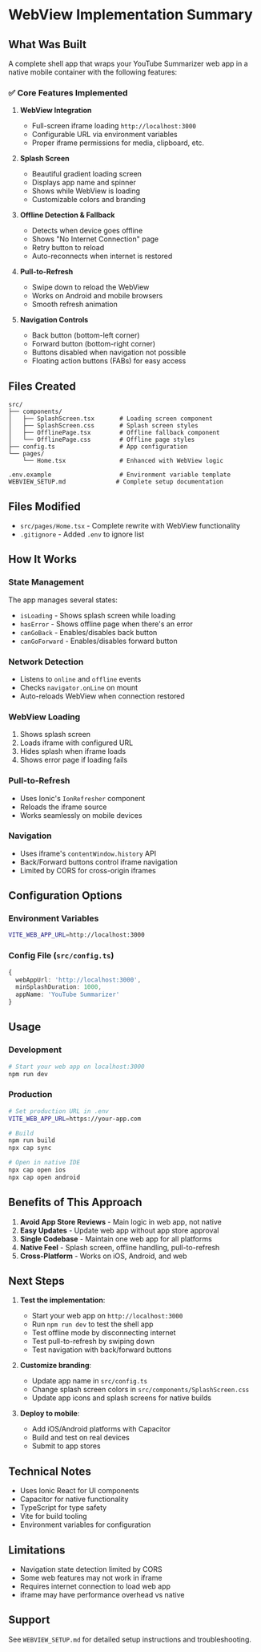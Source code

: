# WebView Implementation Summary

## What Was Built

A complete shell app that wraps your YouTube Summarizer web app in a native mobile container with the following features:

### ✅ Core Features Implemented

1. **WebView Integration**
   - Full-screen iframe loading `http://localhost:3000`
   - Configurable URL via environment variables
   - Proper iframe permissions for media, clipboard, etc.

2. **Splash Screen**
   - Beautiful gradient loading screen
   - Displays app name and spinner
   - Shows while WebView is loading
   - Customizable colors and branding

3. **Offline Detection & Fallback**
   - Detects when device goes offline
   - Shows "No Internet Connection" page
   - Retry button to reload
   - Auto-reconnects when internet is restored

4. **Pull-to-Refresh**
   - Swipe down to reload the WebView
   - Works on Android and mobile browsers
   - Smooth refresh animation

5. **Navigation Controls**
   - Back button (bottom-left corner)
   - Forward button (bottom-right corner)
   - Buttons disabled when navigation not possible
   - Floating action buttons (FABs) for easy access

## Files Created

```
src/
├── components/
│   ├── SplashScreen.tsx       # Loading screen component
│   ├── SplashScreen.css       # Splash screen styles
│   ├── OfflinePage.tsx        # Offline fallback component
│   └── OfflinePage.css        # Offline page styles
├── config.ts                  # App configuration
└── pages/
    └── Home.tsx               # Enhanced with WebView logic

.env.example                   # Environment variable template
WEBVIEW_SETUP.md              # Complete setup documentation
```

## Files Modified

- `src/pages/Home.tsx` - Complete rewrite with WebView functionality
- `.gitignore` - Added `.env` to ignore list

## How It Works

### State Management
The app manages several states:
- `isLoading` - Shows splash screen while loading
- `hasError` - Shows offline page when there's an error
- `canGoBack` - Enables/disables back button
- `canGoForward` - Enables/disables forward button

### Network Detection
- Listens to `online` and `offline` events
- Checks `navigator.onLine` on mount
- Auto-reloads WebView when connection restored

### WebView Loading
1. Shows splash screen
2. Loads iframe with configured URL
3. Hides splash when iframe loads
4. Shows error page if loading fails

### Pull-to-Refresh
- Uses Ionic's `IonRefresher` component
- Reloads the iframe source
- Works seamlessly on mobile devices

### Navigation
- Uses iframe's `contentWindow.history` API
- Back/Forward buttons control iframe navigation
- Limited by CORS for cross-origin iframes

## Configuration Options

### Environment Variables
```bash
VITE_WEB_APP_URL=http://localhost:3000
```

### Config File (`src/config.ts`)
```typescript
{
  webAppUrl: 'http://localhost:3000',
  minSplashDuration: 1000,
  appName: 'YouTube Summarizer'
}
```

## Usage

### Development
```bash
# Start your web app on localhost:3000
npm run dev
```

### Production
```bash
# Set production URL in .env
VITE_WEB_APP_URL=https://your-app.com

# Build
npm run build
npx cap sync

# Open in native IDE
npx cap open ios
npx cap open android
```

## Benefits of This Approach

1. **Avoid App Store Reviews** - Main logic in web app, not native
2. **Easy Updates** - Update web app without app store approval
3. **Single Codebase** - Maintain one web app for all platforms
4. **Native Feel** - Splash screen, offline handling, pull-to-refresh
5. **Cross-Platform** - Works on iOS, Android, and web

## Next Steps

1. **Test the implementation**:
   - Start your web app on `http://localhost:3000`
   - Run `npm run dev` to test the shell app
   - Test offline mode by disconnecting internet
   - Test pull-to-refresh by swiping down
   - Test navigation with back/forward buttons

2. **Customize branding**:
   - Update app name in `src/config.ts`
   - Change splash screen colors in `src/components/SplashScreen.css`
   - Update app icons and splash screens for native builds

3. **Deploy to mobile**:
   - Add iOS/Android platforms with Capacitor
   - Build and test on real devices
   - Submit to app stores

## Technical Notes

- Uses Ionic React for UI components
- Capacitor for native functionality
- TypeScript for type safety
- Vite for build tooling
- Environment variables for configuration

## Limitations

- Navigation state detection limited by CORS
- Some web features may not work in iframe
- Requires internet connection to load web app
- iframe may have performance overhead vs native

## Support

See `WEBVIEW_SETUP.md` for detailed setup instructions and troubleshooting.

